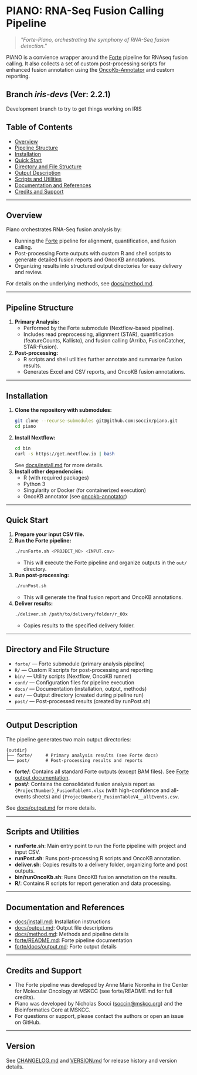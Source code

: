 # PIANO: RNA-Seq Fusion Calling Pipeline

> *"Forte-Piano, orchestrating the symphony of RNA-Seq fusion 
detection."*

PIANO is a convience wrapper around the [Forte](https://github.com/mskcc/forte) pipeline for RNAseq fusion calling. It also collects a set of custom post-processing scripts for enhanced fusion annotation using the [OncoKb-Annotator](https://github.com/oncokb/oncokb-annotator) and custom reporting.

## Branch *iris-devs* (Ver: 2.2.1)

Development branch to try to get things working on IRIS

## Table of Contents
- [Overview](#overview)
- [Pipeline Structure](#pipeline-structure)
- [Installation](#installation)
- [Quick Start](#quick-start)
- [Directory and File Structure](#directory-and-file-structure)
- [Output Description](#output-description)
- [Scripts and Utilities](#scripts-and-utilities)
- [Documentation and References](#documentation-and-references)
- [Credits and Support](#credits-and-support)

---

## Overview

Piano orchestrates RNA-Seq fusion analysis by:
- Running the [Forte](https://github.com/mskcc/forte) pipeline for alignment, quantification, and fusion calling.
- Post-processing Forte outputs with custom R and shell scripts to generate detailed fusion reports and OncoKB annotations.
- Organizing results into structured output directories for easy delivery and review.

For details on the underlying methods, see [docs/method.md](docs/method.md).

---

## Pipeline Structure

1. **Primary Analysis:**
   - Performed by the Forte submodule (Nextflow-based pipeline).
   - Includes read preprocessing, alignment (STAR), quantification (featureCounts, Kallisto), and fusion calling (Arriba, FusionCatcher, STAR-Fusion).
2. **Post-processing:**
   - R scripts and shell utilities further annotate and summarize fusion results.
   - Generates Excel and CSV reports, and OncoKB fusion annotations.

---

## Installation

1. **Clone the repository with submodules:**
   ```bash
   git clone --recurse-submodules git@github.com:soccin/piano.git
   cd piano
   ```
2. **Install Nextflow:**
   ```bash
   cd bin
   curl -s https://get.nextflow.io | bash
   ```
   See [docs/install.md](docs/install.md) for more details.
3. **Install other dependencies:**
   - R (with required packages)
   - Python 3
   - Singularity or Docker (for containerized execution)
   - OncoKB annotator (see [oncokb-annotator](https://github.com/oncokb/oncokb-annotator))

---

## Quick Start

1. **Prepare your input CSV file.**
2. **Run the Forte pipeline:**
   ```bash
   ./runForte.sh <PROJECT_NO> <INPUT.csv>
   ```
   - This will execute the Forte pipeline and organize outputs in the `out/` directory.
3. **Run post-processing:**
   ```bash
   ./runPost.sh
   ```
   - This will generate the final fusion report and OncoKB annotations.
4. **Deliver results:**
   ```bash
   ./deliver.sh /path/to/delivery/folder/r_00x
   ```
   - Copies results to the specified delivery folder.

---

## Directory and File Structure

- `forte/` — Forte submodule (primary analysis pipeline)
- `R/` — Custom R scripts for post-processing and reporting
- `bin/` — Utility scripts (Nextflow, OncoKB runner)
- `conf/` — Configuration files for pipeline execution
- `docs/` — Documentation (installation, output, methods)
- `out/` — Output directory (created during pipeline run)
- `post/` — Post-processed results (created by runPost.sh)

---

## Output Description

The pipeline generates two main output directories:

```
{outdir}
├── forte/     # Primary analysis results (see Forte docs)
└── post/      # Post-processing results and reports
```

- **forte/**: Contains all standard Forte outputs (except BAM files). See [Forte output documentation](https://github.com/mskcc/forte/blob/main/docs/output.md).
- **post/**: Contains the consolidated fusion analysis report as `{ProjectNumber}_FusionTableV4.xlsx` (with high-confidence and all-events sheets) and `{ProjectNumber}_FusionTableV4__allEvents.csv`.

See [docs/output.md](docs/output.md) for more details.

---

## Scripts and Utilities

- **runForte.sh**: Main entry point to run the Forte pipeline with project and input CSV.
- **runPost.sh**: Runs post-processing R scripts and OncoKB annotation.
- **deliver.sh**: Copies results to a delivery folder, organizing forte and post outputs.
- **bin/runOncoKb.sh**: Runs OncoKB fusion annotation on the results.
- **R/**: Contains R scripts for report generation and data processing.

---

## Documentation and References

- [docs/install.md](docs/install.md): Installation instructions
- [docs/output.md](docs/output.md): Output file descriptions
- [docs/method.md](docs/method.md): Methods and pipeline details
- [forte/README.md](forte/README.md): Forte pipeline documentation
- [forte/docs/output.md](https://github.com/mskcc/forte/blob/main/docs/output.md): Forte output details

---

## Credits and Support

- The Forte pipeline was developed by Anne Marie Noronha in the Center for Molecular Oncology at MSKCC (see forte/README.md for full credits).
- Piano was developed by Nicholas Socci (soccin@mskcc.org) and the Bioinformatics Core at MSKCC.
- For questions or support, please contact the authors or open an issue on GitHub.

---

## Version

See [CHANGELOG.md](CHANGELOG.md) and [VERSION.md](VERSION.md) for release history and version details.
